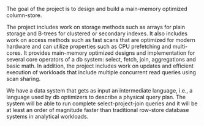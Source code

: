The goal of the project is to design and build a main-memory optimized column-store.

The project includes work on storage methods such as arrays for plain storage and B-trees for clustered or secondary indexes. It also includes work on access methods such as fast scans that are optimized for modern hardware and can utilize properties such as CPU prefetching and multi-cores. It provides main-memory optimized designs and implementation for several core operators of a db system: select, fetch, join, aggregations and basic math. In addition, the project includes work on updates and efficient execution of workloads that include multiple concurrent read queries using scan sharing.

We have a data system that gets as input an intermediate language, i.e., a language used by db optimizers to describe a physical query plan. The system will be able to run complete select-project-join queries and it will be at least an order of magnitude faster than traditional row-store database systems in analytical workloads.
